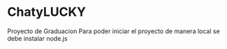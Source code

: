 # ChatyLUCKY
Proyecto de Graduacion
Para poder iniciar el proyecto de manera local se debe instalar node.js 
